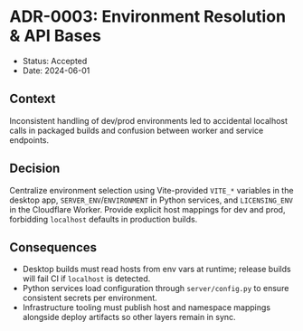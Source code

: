# ADR-0003: Environment Resolution & API Bases

- Status: Accepted
- Date: 2024-06-01

## Context

Inconsistent handling of dev/prod environments led to accidental localhost calls in packaged builds and confusion between worker and service endpoints.

## Decision

Centralize environment selection using Vite-provided `VITE_*` variables in the desktop app, `SERVER_ENV`/`ENVIRONMENT` in Python services, and `LICENSING_ENV` in the Cloudflare Worker. Provide explicit host mappings for dev and prod, forbidding `localhost` defaults in production builds.

## Consequences

- Desktop builds must read hosts from env vars at runtime; release builds will fail CI if `localhost` is detected.
- Python services load configuration through `server/config.py` to ensure consistent secrets per environment.
- Infrastructure tooling must publish host and namespace mappings alongside deploy artifacts so other layers remain in sync.
